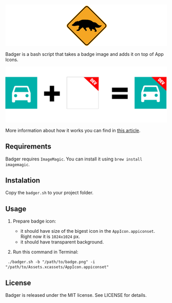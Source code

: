 ![Badger](assets/logo.png)

Badger is a bash script that takes a badge image and adds it on top of App Icons. 

![How it works](assets/how_it_works.png)

More information about how it works you can find in [this article](https://brainarchives.com/adding-badges-to-your-app-icons-with-ease).

## Requirements

Badger requires `ImageMagic`. You can install it using `brew install imagemagic`.

## Instalation

Copy the `badger.sh` to your project folder.

## Usage

1. Prepare badge icon:
    - it should have size of the bigest icon in the `AppIcon.appiconset`. Right now it is `1024x1024` px.
    - it should have transparent background.

2. Run this command in Terminal:

```
 ./badger.sh -b "/path/to/badge.png" -i "/path/to/Assets.xcassets/AppIcon.appiconset"
```

## License

Badger is released under the MIT license. See LICENSE for details.
